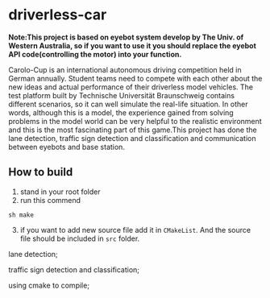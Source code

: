 # driverless-car
**Note:This project is based on eyebot system develop by The Univ. of Western Australia, so if you want to use it you should replace the eyebot API code(controlling the motor) into your function.**

Carolo-Cup is an international autonomous driving competition held in German annually. Student teams need to compete with each other about the new ideas and actual performance of their driverless model vehicles. The test platform built by Technische Universität Braunschweig contains different scenarios, so it can well simulate the real-life situation. In other words, although this is a model, the experience gained from solving problems in the model world can be very helpful to the realistic environment and this is the most fascinating part of this game.This project has done the lane detection, traffic sign detection and classification and communication between eyebots and base station.

## How to build
1. stand in your root folder
2. run this commend
```
sh make
```
3. if you want to add new source file add it in `CMakeList`. And the source file should be included in `src` folder.


lane detection;

traffic sign detection and classification;

using cmake to compile;

